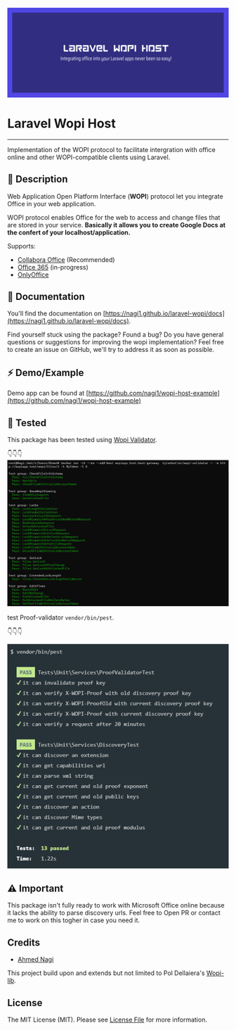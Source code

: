 ![Logo](media/banner.png)

# Laravel Wopi Host

---
Implementation of the WOPI protocol to facilitate intergration with office online and other WOPI-compatible clients using Laravel.

## 📃 Description

Web Application Open Platform Interface (**WOPI**) protocol let you integrate Office in your web application.

WOPI protocol enables Office for the web to access and change files that are stored in your service.
**Basically it allows you to create Google Docs at the confert of your localhost/application.**

Supports:

* [Collabora Office](https://www.collaboraoffice.com/) (Recommended)
* [Office 365](https://www.office.com/) (in-progress)
* [OnlyOffice](https://www.onlyoffice.com/en/about.aspx)

## 📕 Documentation

You'll find the documentation on [https://nagi1.github.io/laravel-wopi/docs](https://nagi1.github.io/laravel-wopi/docs).

Find yourself stuck using the package? Found a bug? Do you have general questions or suggestions for improving the wopi implementation? Feel free to create an issue on GitHub, we'll try to address it as soon as possible.

## ⚡ Demo/Example

Demo app can be found at [https://github.com/nagi1/wopi-host-example](https://github.com/nagi1/wopi-host-example)

## 🧪 Tested

This package has been tested using [Wopi Validator](https://github.com/microsoft/wopi-validator-core).

👇👇👇
![testing](media/test-screenshot.png)


test Proof-validator `vendor/bin/pest`.

 👇👇👇

![testing](media/proof-validtor-test.png)

## ⚠ Important

This package isn't fully ready to work with Microsoft Office online because it lacks the ability to parse discovery urls. Feel free to Open PR or contact me to work on this togher in case you need it.

## Credits

- [Ahmed Nagi](https://github.com/nagi1)

This project build upon and extends but not limited to Pol Dellaiera's [Wopi-lib](https://github.com/Champs-Libres/wopi-lib).

## License

The MIT License (MIT). Please see [License File](LICENSE.md) for more information.
